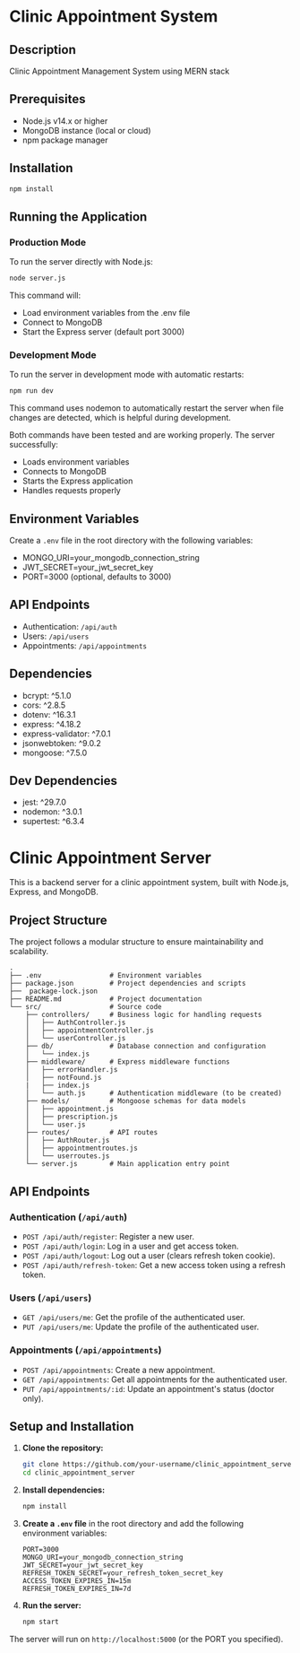 # Clinic Appointment System

## Description
Clinic Appointment Management System using MERN stack

## Prerequisites
- Node.js v14.x or higher
- MongoDB instance (local or cloud)
- npm package manager

## Installation
```bash
npm install
```

## Running the Application

### Production Mode
To run the server directly with Node.js:
```bash
node server.js
```

This command will:
- Load environment variables from the .env file
- Connect to MongoDB
- Start the Express server (default port 3000)

### Development Mode
To run the server in development mode with automatic restarts:
```bash
npm run dev
```

This command uses nodemon to automatically restart the server when file changes are detected, which is helpful during development.

Both commands have been tested and are working properly. The server successfully:
- Loads environment variables
- Connects to MongoDB
- Starts the Express application
- Handles requests properly

## Environment Variables
Create a `.env` file in the root directory with the following variables:
- MONGO_URI=your_mongodb_connection_string
- JWT_SECRET=your_jwt_secret_key
- PORT=3000 (optional, defaults to 3000)

## API Endpoints
- Authentication: `/api/auth`
- Users: `/api/users`
- Appointments: `/api/appointments`

## Dependencies
- bcrypt: ^5.1.0
- cors: ^2.8.5
- dotenv: ^16.3.1
- express: ^4.18.2
- express-validator: ^7.0.1
- jsonwebtoken: ^9.0.2
- mongoose: ^7.5.0

## Dev Dependencies
- jest: ^29.7.0
- nodemon: ^3.0.1
- supertest: ^6.3.4

# Clinic Appointment Server

This is a backend server for a clinic appointment system, built with Node.js, Express, and MongoDB.

## Project Structure

The project follows a modular structure to ensure maintainability and scalability.

```
.
├── .env                 # Environment variables
├── package.json         # Project dependencies and scripts
├──  package-lock.json
├── README.md            # Project documentation
└── src/                 # Source code
    ├── controllers/     # Business logic for handling requests
    │   ├── AuthController.js
    │   ├── appointmentController.js
    │   └── userController.js
    ├── db/              # Database connection and configuration
    │   └── index.js
    ├── middleware/      # Express middleware functions
    │   ├── errorHandler.js
    │   ├── notFound.js
    |   ├── index.js
    │   └── auth.js      # Authentication middleware (to be created)
    ├── models/          # Mongoose schemas for data models
    │   ├── appointment.js
    │   ├── prescription.js
    │   └── user.js
    ├── routes/          # API routes
    │   ├── AuthRouter.js
    │   ├── appointmentroutes.js
    │   └── userroutes.js
    └── server.js        # Main application entry point
```

## API Endpoints

### Authentication (`/api/auth`)

- `POST /api/auth/register`: Register a new user.
- `POST /api/auth/login`: Log in a user and get access token.
- `POST /api/auth/logout`: Log out a user (clears refresh token cookie).
- `POST /api/auth/refresh-token`: Get a new access token using a refresh token.

### Users (`/api/users`)

- `GET /api/users/me`: Get the profile of the authenticated user.
- `PUT /api/users/me`: Update the profile of the authenticated user.

### Appointments (`/api/appointments`)

- `POST /api/appointments`: Create a new appointment.
- `GET /api/appointments`: Get all appointments for the authenticated user.
- `PUT /api/appointments/:id`: Update an appointment's status (doctor only).

## Setup and Installation

1.  **Clone the repository:**
    ```bash
    git clone https://github.com/your-username/clinic_appointment_server.git
    cd clinic_appointment_server
    ```

2.  **Install dependencies:**
    ```bash
    npm install
    ```

3.  **Create a `.env` file** in the root directory and add the following environment variables:
    ```
    PORT=3000
    MONGO_URI=your_mongodb_connection_string
    JWT_SECRET=your_jwt_secret_key
    REFRESH_TOKEN_SECRET=your_refresh_token_secret_key
    ACCESS_TOKEN_EXPIRES_IN=15m
    REFRESH_TOKEN_EXPIRES_IN=7d
    ```

4.  **Run the server:**
    ```bash
    npm start
    ```

The server will run on `http://localhost:5000` (or the PORT you specified).
